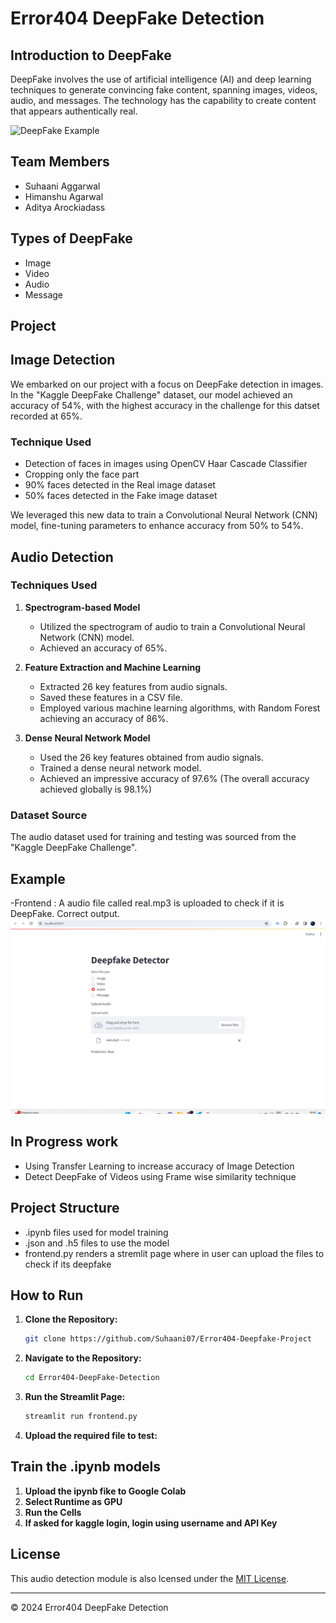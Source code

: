 # Error404 DeepFake Detection

## Introduction to DeepFake
DeepFake involves the use of artificial intelligence (AI) and deep learning techniques to generate convincing fake content, spanning images, videos, audio, and messages. The technology has the capability to create content that appears authentically real.

![DeepFake Example](https://www.mdpi.com/sensors/sensors-21-07367/article_deploy/html/images/sensors-21-07367-g001.png)

## Team Members
- Suhaani Aggarwal
- Himanshu Agarwal
- Aditya Arockiadass

## Types of DeepFake
- Image
- Video
- Audio
- Message

## Project

## Image Detection
We embarked on our project with a focus on DeepFake detection in images. 
In the "Kaggle DeepFake Challenge" dataset, our model achieved an accuracy of 54%, with the highest accuracy in the challenge for this datset recorded at 65%.

### Technique Used
- Detection of faces in images using OpenCV Haar Cascade Classifier
- Cropping only the face part
- 90% faces detected in the Real image dataset
- 50% faces detected in the Fake image dataset

We leveraged this new data to train a Convolutional Neural Network (CNN) model, fine-tuning parameters to enhance accuracy from 50% to 54%.

## Audio Detection

### Techniques Used

1. **Spectrogram-based Model**
   - Utilized the spectrogram of audio to train a Convolutional Neural Network (CNN) model.
   - Achieved an accuracy of 65%.

2. **Feature Extraction and Machine Learning**
   - Extracted 26 key features from audio signals.
   - Saved these features in a CSV file.
   - Employed various machine learning algorithms, with Random Forest achieving an accuracy of 86%.

3. **Dense Neural Network Model**
   - Used the 26 key features obtained from audio signals.
   - Trained a dense neural network model.
   - Achieved an impressive accuracy of 97.6% (The overall accuracy achieved globally is 98.1%)

### Dataset Source
The audio dataset used for training and testing was sourced from the "Kaggle DeepFake Challenge".

## Example 
-Frontend : A audio file called real.mp3 is uploaded to check if it is DeepFake. Correct output.
![Example](example.png)


## In Progress work
- Using Transfer Learning to increase accuracy of Image Detection
- Detect DeepFake of Videos using Frame wise similarity technique


## Project Structure
- .ipynb files used for model training
- .json and .h5 files to use the model
- frontend.py renders a stremlit page where in user can upload the files to check if its deepfake

## How to Run 
1. **Clone the Repository:**
   ```bash
   git clone https://github.com/Suhaani07/Error404-Deepfake-Project
2. **Navigate to the Repository:**
   ```bash
   cd Error404-DeepFake-Detection
3. **Run the Streamlit Page:**
   ```bash
   streamlit run frontend.py
4. **Upload the required file to test:**

## Train the .ipynb models
1. **Upload the ipynb fike to Google Colab**
2. **Select Runtime as GPU**
3. **Run the Cells**
4. **If asked for kaggle login, login using username and API Key**

## License
This audio detection module is also lcensed under the [MIT License](LICENSE).

---
&copy; 2024 Error404 DeepFake Detection
